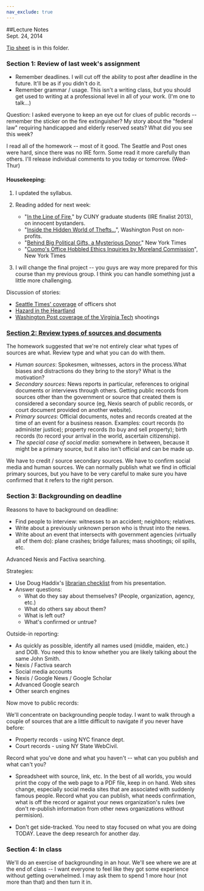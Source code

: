 ```yaml
---
nav_exclude: true
---
```


##Lecture Notes<br>Sept. 24, 2014

[Tip sheet](backgrounding.md) is in this folder.

### Section 1: Review of last week's assignment
* Remember deadlines. I will cut off the ability to post after deadline in the future. It'll be as if you didn't do it.
* Remember grammar / usage. This isn't a writing class, but you should get used to writing at a professional level in all of your work. (I'm one to talk...)

Question: I asked everyone to keep an eye out for clues of public records -- remember the sticker on the fire extinguisher? My story about the "federal law" requiring handicapped and elderly reserved seats? What did you see this week?

I read all of the homework -- most of it good. The Seattle and Post ones were hard, since there was no IRE form. Some read it more carefully than others. I'll release individual comments to you today or tomorrow. (Wed-Thur)

#### Housekeeping:

1. I updated the syllabus.
2. Reading added for next week:

	* "[In the Line of Fire](http://www.219mag.com/in-the-line-of-fire/)," by CUNY graduate students (IRE finalist 2013), on innocent bystanders.
	* "[Inside the Hidden World of Thefts...](http://www.washingtonpost.com/investigations/inside-the-hidden-world-of-thefts-scams-and-phantom-purchases-at-the-nations-nonprofits/2013/10/26/825a82ca-0c26-11e3-9941-6711ed662e71_story.html)", Washington Post on non-profits.
	* "[Behind Big Political Gifts, a Mysterious Donor](http://www.nytimes.com/2012/07/28/nyregion/behind-big-political-gifts-a-mysterious-donor-from-queens.html?pagewanted=all)," New York Times
	* "[Cuomo's Office Hobbled Ethics Inquiries by Moreland Commission](http://www.nytimes.com/2014/07/23/nyregion/governor-andrew-cuomo-and-the-short-life-of-the-moreland-commission.html)", New York Times

3. I will change the final project -- you guys are way more prepared for this course than my previous group. I think you can handle something just a little more challenging.

Discussion of stories:

* [Seattle Times' coverage](http://www.pulitzer.org/archives/8868) of officers shot
* [Hazard in the Heartland](http://ire.org/resource-center/stories/26249/)
* [Washington Post coverage of the Virginia Tech]( http://www.pulitzer.org/2014\_breaking\_news\_reporting\_finalist\_2) shootings

<h3 style="text-decoration:underline;"> Section 2: Review types of sources and documents</h3>

The homework suggested that we're not entirely clear what types of sources are what. Review type and what you can do with them.

* *Human sources*: Spokesmen, witnesses, actors in the process.What biases and distractions do they bring to the story? What is the motivation?
* *Secondary sources*: News reports in particular, references to original documents or interviews through others. Getting public records from sources other than the government or source that created them is considered a secondary source (eg, Nexis search of public records, or court document provided on another website).
* *Primary sources*: Official documents, notes and records created at the time of an event for a business reason. Examples: court records (to administer justice); property records (to buy and sell property); birth records (to record your arrival in the world, ascertain citizenship).
* *The special case of social media*: somewhere in between, because it might be a primary source, but it also isn't official and can be made up.

We have to credit / source secondary sources. We have to confirm social media and human sources. We can normally publish what we find in official primary sources, but you have to be very careful to make sure you have confirmed that it refers to the right person.

### Section 3: Backgrounding on deadline

Reasons to have to background  on deadline:

* Find people to interview: witnesses to an accident; neighbors; relatives.
* Write about a previously unknown person who is thrust into the news.  
* Write about an event that intersects with government agencies (virtually all of them do): plane crashes; bridge failures; mass shootings; oil spills, etc.

Advanced Nexis and Factiva searching.  

Strategies:

* Use Doug Haddix's [librarian checklist](http://ire.org/resource-center/tipsheets/3716/) from his presentation.
* Answer questions:
	* What do they say about themselves? (People, organization, agency, etc.)
	* What do others say about them?
	* What is left out?
	* What's confirmed or untrue?

Outside-in reporting:


* As quickly as possible, identify all names used (middle, maiden, etc.) and DOB. You need this to know whether you  are likely talking about the same John Smith.
* Nexis / Factiva search
* Social media accounts
* Nexis / Google News / Google Scholar
* Advanced Google search
* Other search engines

Now move to public records:

We'll concentrate on backgrounding people today. I want to walk through a couple of sources that are a little difficult to navigate if you never have before:

* Property records - using NYC finance dept.
* Court records - using NY State WebCivil.

Record what you've done and what you haven't -- what can you publish and what can't you?

* Spreadsheet with source, link, etc. In the best of all worlds, you would print the copy of the web page to a PDF file, keep in on hand. Web sites change, especially social media sites that are associated with suddenly famous people. Record what you can publish, what needs confirmation, what is off the record or against your news organization's rules (we don't re-publish information from other news organizations without permision).

* Don't get side-tracked. You need to stay focused on what you are doing TODAY. Leave the deep research for another day.


### Section 4: In class
We'll do an exercise of backgrounding in an hour. We'll see where we are at the end of class -- I want everyone to feel like they got some experience without getting overwhelmed. I may ask them to spend 1 more hour (not more than that) and then turn it in.
